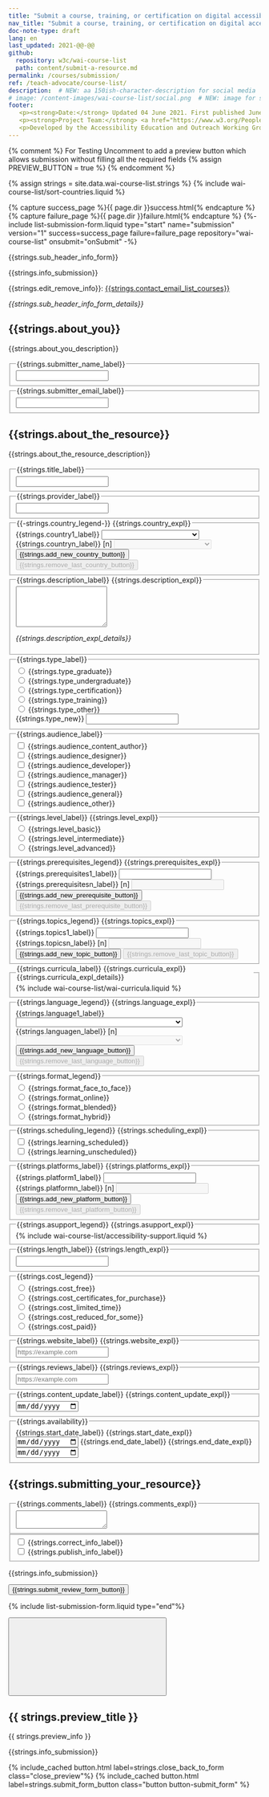 ```yaml
---
title: "Submit a course, training, or certification on digital accessibility"
nav_title: "Submit a course, training, or certification on digital accessibility"
doc-note-type: draft
lang: en   
last_updated: 2021-@@-@@
github:
  repository: w3c/wai-course-list
  path: content/submit-a-resource.md
permalink: /courses/submission/
ref: /teach-advocate/course-list/
description:  # NEW: aa 150ish-character-description for social media   # translate the description
# image: /content-images/wai-course-list/social.png  # NEW: image for social media (leave commented out if we don't have a specific one for this resource)
footer: 
   <p><strong>Date:</strong> Updated 04 June 2021. First published June 2022.</p>
   <p><strong>Project Team:</strong> <a href="https://www.w3.org/People/Brewer/">Judy Brewer</a>, Carlos Duarte, and Letícia Seixas Pereira. <strong>Contributors:</strong> <a href="https://www.w3.org/WAI/about/groups/eowg/participants/">EOWG Participants</a>.</p>
   <p>Developed by the Accessibility Education and Outreach Working Group (<a href="http://www.w3.org/WAI/EO/">EOWG</a>). Developed as part of the <a href="https://www.w3.org/WAI/about/projects/wai-coop/">WAI-CooP project</a>, co-funded by the European Commission.</p>
---
```

<!-- markdownlint-disable no-inline-html -->

{% comment %}
  For Testing
  Uncomment to add a preview button which allows submission without filling all the required fields
{% assign PREVIEW_BUTTON = true %}
{% endcomment %}

<div style="grid-column: 4 / span 4">

<style>
{% include wai-course-list/css/styles.css %}
main > header { grid-column: 4 / span 4; }
</style>

{% assign strings = site.data.wai-course-list.strings %}
{% include wai-course-list/sort-countries.liquid %}

<script>
  // TODO this may not be the best place for the handler
function onSubmit(e) {
  e.preventDefault();
  getPreviewSubmission();
};
</script>

{% capture success_page %}{{ page.dir }}success.html{% endcapture %}
{% capture failure_page %}{{ page.dir }}failure.html{% endcapture %}
{%- include list-submission-form.liquid type="start"
                                   name="submission"
                                   version="1"
                                   success=success_page
                                   failure=failure_page
                                   repository="wai-course-list"
                                   onsubmit="onSubmit" -%}

<!--<a href="../list">{{strings.back_to_list_link}}</a>-->

<p>{{strings.sub_header_info_form}}</p> 
<p>{{strings.info_submission}}</p>
<p>{{strings.edit_remove_info}}: <a href="mailto:group-wai-list-courses@w3.org?subject=Update%20course">{{strings.contact_email_list_courses}}</a></p>
<p><em>{{strings.sub_header_info_form_details}}</em></p> 


<h2 id="about_you">{{strings.about_you}}</h2>
<p>{{strings.about_you_description}}</p>

<fieldset class="field">
<legend id="label_submitter_name" class="label_input">{{strings.submitter_name_label}}</legend>
  <input type="text" id="submitter_name" aria-labelledby="label_submitter_name" name="submitter_name" required>
</fieldset>

<fieldset class="field">
<legend id="label_submitter_email" class="label_input">{{strings.submitter_email_label}}</legend>
    <input type="email" id="submitter_email" name="submitter_email" aria-labelledby="label_submitter_email" required>
</fieldset>


<h2 id="the_resource">{{strings.about_the_resource}}</h2>
<p>{{strings.about_the_resource_description}}</p>

<fieldset class="field">
  <legend id="label_title" class="label_input">{{strings.title_label}}</legend>
  <input type="text" id="title" name="title" aria-labelledby="label_title" required>
</fieldset>

<fieldset class="field">
  <legend id="label_provider" class="label_input">{{strings.provider_label}}</legend>
  <input type="text" id="provider" name="provider" aria-labelledby="label_provider" required>
</fieldset>

<fieldset class="field fieldset_select_text" id="country">
  <legend class="label_input">
    {{-strings.country_legend-}}
    <span class="expl">{{strings.country_expl}}</span>
  </legend>
  
  <div class="line">
    <label for="country1" class="label_input">{{strings.country1_label}}</label>
      <select name="country[]" id="country1" class="select_form" required>
        <option value=""></option>
        {% for country in orderedCountries %}
        <option value="{{ country[2] }}">{{ country[0] }} ({{country[1]}})</option>
        {% endfor %}
      </select>
  </div>
  <div class="proto">
    <label for="country_[n]" class="label_input">{{strings.countryn_label}} [n]</label>
    <select name="country[]" id="country_[n]" class="select_form input_hidden" disabled>
      <option value=""></option>
      {% for country in orderedCountries %}
      <option value="{{ country[3] }}">{{ country[0] }} ({{country[1]}})</option>
      {% endfor %}
    </select>
  </div>
  <button type="button" class="add_line button-small">{{strings.add_new_country_button}}</button>
  <button type="button" class="remove_line button-small" disabled>{{strings.remove_last_country_button}}</button>
</fieldset>

<fieldset class="field">
  <legend for="description" id="description_label" class="label_input">{{strings.description_label}}
    <span class="expl">{{strings.description_expl}}</span>
  </legend>
  <textarea id="description" name="description" maxlength="350" rows="5" aria-labelledby="description_label" aria-describedby="description_expl" required></textarea>
  <p id="description_expl"><em>{{strings.description_expl_details}}</em></p>
</fieldset>

<fieldset class="field fieldset_radio other_field" id="type">
  <legend class="label_input">{{strings.type_label}}</legend>
  <div class="radio-field">
    <input type="radio" name="type_resource" id="type_graduate" value="type_graduate" required>
    <label for="type_graduate">{{strings.type_graduate}}</label>
  </div>
  <div class="radio-field">
    <input type="radio" name="type_resource" id="type_undergraduate" value="type_undergraduate">
    <label for="type_undergraduate">{{strings.type_undergraduate}}</label>
  </div>
  <div class="radio-field">
    <input type="radio" name="type_resource" id="type_certification" value="type_certification">
    <label for="type_certification">{{strings.type_certification}}</label>
  </div>
  <div class="radio-field">
    <input type="radio" name="type_resource" id="type_training" value="type_training">
    <label for="type_training">{{strings.type_training}}</label>
  </div>
  <div class="radio-field">
    <input type="radio" name="type_resource" id="type_other" value="type_other" class="option_field_other">
    <label for="type_other">{{strings.type_other}}</label>
  </div>  
  <div class='hidden-element'>
    <label for="type_new" class="visuallyhidden">{{strings.type_new}}</label>
    <input type="text" id="type_new" name="type_resource_new" class="new-option-field">
  </div>
</fieldset>

<fieldset class="field fieldset_check" id="audience">
  <legend class="label_input">{{strings.audience_label}}</legend>
  <div class="radio-field">
    <input type="checkbox" name="audience[]" id="audience_content_author" value="audience_content_author" group="audience" required>
    <label for="audience_content_author">{{strings.audience_content_author}}</label>
  </div>
  <div class="radio-field">
    <input type="checkbox" name="audience[]" id="audience_designer" value="audience_designer" group="audience">
     <label for="audience_designer">{{strings.audience_designer}}</label>
  </div>
  <div class="radio-field">
    <input type="checkbox" name="audience[]" id="audience_developer" value="audience_developer" group="audience">
    <label for="audience_developer">{{strings.audience_developer}}</label>
  </div>
  <div class="radio-field">
    <input type="checkbox" name="audience[]" id="audience_manager" value="audience_manager" group="audience">
    <label for="audience_manager">{{strings.audience_manager}}</label>
  </div>
  <div class="radio-field">
    <input type="checkbox" name="audience[]" id="audience_tester" value="audience_tester" group="audience">
    <label for="audience_tester">{{strings.audience_tester}}</label>
  </div>
  <div class="radio-field">
    <input type="checkbox" name="audience[]" id="audience_general" value="audience_general" group="audience">
    <label for="audience_general">{{strings.audience_general}}</label>
  </div>  
  <div class="radio-field">
    <input type="checkbox" name="audience[]" id="audience_other" value="audience_other" group="audience">
    <label for="audience_other">{{strings.audience_other}}</label>
  </div>
</fieldset>

 <fieldset class="field fieldset_radio" id="level">
  <legend class="label_input">{{strings.level_label}}
    <span class="expl">{{strings.level_expl}}</span>
  </legend>
  <div class="radio-field">
    <input type="radio" name="level" id="level_basic" value="level_basic">
    <label for="level_basic">{{strings.level_basic}}</label>
  </div>
  <div class="radio-field">
    <input type="radio" name="level" id="level_intermediate" value="level_intermediate">
    <label for="level_intermediate">{{strings.level_intermediate}}</label>
  </div>
  <div class="radio-field">
    <input type="radio" name="level" id="level_advanced" value="level_advanced">
    <label for="level_advanced">{{strings.level_advanced}}</label>
  </div>
</fieldset>

<fieldset class="field fieldset_text" id="prerequisites">
  <legend class="label_input">{{strings.prerequisites_legend}}
    <span class="expl">{{strings.prerequisites_expl}}</span>
  </legend>
  <div class="line">
    <label for="prerequisites_1" class="label_input">{{strings.prerequisites1_label}}</label>
    <input type="text" id="prerequisites_1" name="prerequisites">
  </div>
  <div class="proto">
    <label for="prerequisites_[n]" class="label_input">{{strings.prerequisitesn_label}} [n]</label>
    <input type="text" id="prerequisites_[n]" name="prerequisites" class="input_hidden" disabled />
  </div>
  <button type="button" class="add_line button-small">{{strings.add_new_prerequisite_button}}</button>
  <button type="button" class="remove_line button-small" disabled>{{strings.remove_last_prerequisite_button}}</button>
</fieldset>

<fieldset class="field fieldset_text" id="topics">
  <legend class="label_input">{{strings.topics_legend}}
    <span class="expl">{{strings.topics_expl}}</span>
  </legend>
  <div class="line">
    <label for="topics_1" class="label_input">{{strings.topics1_label}}</label>
    <input type="text" id="topics_1" name="topics" required>
  </div>
  <div class="proto">
    <label for="topics_[n]" class="label_input">{{strings.topicsn_label}} [n]</label>
    <input type="text" id="topics_[n]" name="topics" class="input_hidden" disabled/>
  </div>
  <button type="button" class="add_line button-small">{{strings.add_new_topic_button}}</button>
  <button type="button" class="remove_line button-small" disabled>{{strings.remove_last_topic_button}}</button>
</fieldset>

<fieldset class="field fieldset_check_title" id="curricula">
  <legend class="label_input">{{strings.curricula_label}}
    <span class="expl">{{strings.curricula_expl}}</span>
    <span class="expl">{{strings.curricula_expl_details}}</span>
  </legend>
    {% include wai-course-list/wai-curricula.liquid %}
</fieldset>

<fieldset class="field fieldset_select_text" id="language">
  <legend class="label_input">{{strings.language_legend}}
    <span class="expl">{{strings.language_expl}}</span>
  </legend>
  <div class="line">
    <label for="language_1" class="label_input">{{strings.language1_label}}</label>
    <select name="language[]" id="language_1" class="select_form" required> 
      <option value=""></option>
      {% for language in site.data.lang %}
      <option value="{{ language[0] }}">{{ language[1].name }} ({{language[1].nativeName }})</option>
      {% endfor %}
    </select>
  </div>
  <div class="proto">
    <label for="language_[n]" class="label_input">{{strings.languagen_label}} [n]</label>
    <select name="language[]" id="language_[n]" class="select_form input_hidden" disabled> 
      <option value=""></option>
      {% for language in site.data.lang %}
      <option value="{{ language[0] }}">{{ language[1].name }} ({{language[1].nativeName }})</option>
      {% endfor %}
    </select>
  </div>
  <button type="button" class="add_line button-small">{{strings.add_new_language_button}}</button>
  <button type="button" class="remove_line button-small" disabled>{{strings.remove_last_language_button}}</button>
</fieldset>

<fieldset class="field fieldset_radio" id="format">
  <legend class="label_input">{{strings.format_legend}}</legend>
  <div class="radio-field">
    <input type="radio" name="format" id="format_face_to_face" value="format_face_to_face">
    <label for="format_face_to_face">{{strings.format_face_to_face}}</label>
  </div>
  <div class="radio-field">
    <input type="radio" name="format" id="format_online"  value="format_online">
    <label for="format_online">{{strings.format_online}}</label>
  </div>
  <div class="radio-field">
    <input type="radio" name="format" id="format_blended" value="format_blended">
    <label for="format_blended">{{strings.format_blended}}</label>
  </div>
  <div class="radio-field">
    <input type="radio" name="format" id="format_hybrid" value="format_hybrid">
    <label for="format_hybrid">{{strings.format_hybrid}}</label>
  </div>      
</fieldset>

<fieldset class="field fieldset_check" id="learning">
  <legend class="label_input">{{strings.scheduling_legend}}
    <span class="expl">{{strings.scheduling_expl}}</span>
  </legend>
  <div class="radio-field">
    <input type="checkbox" id="learning_scheduled" name="learning[]" value="learning_scheduled" group="learning" required>
    <label for="learning_scheduled">{{strings.learning_scheduled}}</label>
  </div>
  <div class="radio-field">
    <input type="checkbox" id="learning_unscheduled" name="learning[]" value="learning_unscheduled" group="learning">
    <label for="learning_unscheduled">{{strings.learning_unscheduled}}</label>
  </div>
</fieldset>

<fieldset class="field fieldset_text">
  <legend id="platforms_label" class="label_input">{{strings.platforms_label}}
    <span class="expl">{{strings.platforms_expl}}</span>
  </legend>
  <div class="line">
    <label for="platform_1" class="label_input">{{strings.platform1_label}}</label>
    <input type="text" id="platform_1" name="platforms">
  </div>
  <div class="proto">
    <label for="platform_[n]" class="label_input">{{strings.platformn_label}} [n]</label>
    <input type="text" id="platform_[n]" name="platforms" class="input_hidden" disabled/>
  </div>
  <button type="button" class="add_line button-small">{{strings.add_new_platform_button}}</button>
  <button type="button" class="remove_line button-small" disabled>{{strings.remove_last_platform_button}}</button>
</fieldset>


<fieldset class="field fieldset_check" id="accessibility-support">
  <legend class="label_input">{{strings.asupport_legend}}
    <span class="expl">{{strings.asupport_expl}}</span>
  </legend>
  {% include wai-course-list/accessibility-support.liquid %}
</fieldset>

<fieldset class="field">
  <legend id="length_label" class="label_input">{{strings.length_label}}
    <span class="expl">{{strings.length_expl}}</span>
  </legend>
  <input type="text" id="length" aria-labelledby="length_label" name="length">
</fieldset>

<fieldset class="field fieldset_radio" id="cost">
  <legend class="label_input">{{strings.cost_legend}}</legend>
  <div class="radio-field">
    <input type="radio" name="cost" id="cost_free" value="cost_free" required>
    <label for="cost_free">{{strings.cost_free}}</label>
  </div> 
  <div class="radio-field">
    <input type="radio" name="cost" id="cost_certificates_for_purchase" value="cost_certificates_for_purchase">
    <label for="cost_certificates_for_purchase">{{strings.cost_certificates_for_purchase}}</label>
  </div>
  <div class="radio-field">
    <input type="radio" name="cost" id="cost_limited_time" valye="cost_limited_time">
    <label for="cost_limited_time">{{strings.cost_limited_time}}</label>
  </div>
  <div class="radio-field">
    <input type="radio" name="cost" id="cost_reduced_for_some"  value="cost_reduced_for_some">
    <label for="cost_reduced_for_some">{{strings.cost_reduced_for_some}}</label>
  </div>
  <div class="radio-field">
    <input type="radio" name="cost" id="cost_paid" value="cost_paid">
    <label for="cost_paid">{{strings.cost_paid}}</label>
  </div>  
</fieldset>

<fieldset class="field">
  <legend id="website_label" class="label_input">{{strings.website_label}}
    <span class="expl">{{strings.website_expl}}</span>
  </legend>
  <input type="url" name="website" id="website" aria-labelledby="website_label" placeholder="https://example.com" required>
</fieldset>

<fieldset class="field">
  <legend id="reviews_label" class="label_input">{{strings.reviews_label}}
    <span class="expl">{{strings.reviews_expl}}</span>
  </legend>
  <input type="url" name="reviews" id="reviews" aria-labelledby="reviews_label" placeholder="https://example.com">
</fieldset>

<fieldset class="field">
  <legend id="content_update_label" class="label_input">{{strings.content_update_label}}
    <span class="expl">{{strings.content_update_expl}}</span>
  </legend>
  <input type="date" name="content_update" id="content_update" aria-labelledby="content_update_label" required>
</fieldset>

<fieldset class="field" id="availability">
  <legend class="label_input">{{strings.availability}}</legend>
  <label for="start_date" class="label_input">{{strings.start_date_label}}
    <span class="expl">{{strings.start_date_expl}}</span>
  </label>
  <input type="date" id="start_date" name="start_date" aria-label="{{strings.available_from_label}}" required>
  <label for="end_date" class="label_input">{{strings.end_date_label}}
    <span class="expl">{{strings.end_date_expl}}</span>
  </label> 
  <input type="date" id="end_date" name="end_date" aria-label="{{strings.available_until_label}}">
</fieldset>

<h2>{{strings.submitting_your_resource}}</h2>
<fieldset class="field">
  <legend id="comments_label" class="label_input">{{strings.comments_label}}
    <span class="expl">{{strings.comments_expl}}</span>
  </legend>
  <textarea id="comments" name="comments" aria-labelledby="comments_label"></textarea>
</fieldset>

<fieldset class="field">
  <div class="radio-field">  
    <input type="checkbox" id="check_correct_info" name="check_correct_info" required> 
    <label for="check_correct_info">{{strings.correct_info_label}}</label>
  </div>
  <div class="radio-field">  
    <input type="checkbox" id="check_publish_info" name="check_publish_info" required> 
    <label for="check_publish_info">{{strings.publish_info_label}}</label>
  </div>
</fieldset>

<p>{{strings.info_submission}}</p>

<div class="field">
  <button type="submit">{{strings.submit_review_form_button}}</button>
</div>

{% include list-submission-form.liquid type="end"%}

<script>
{% include wai-course-list/js/courses.js %}
{% include wai-course-list/js/preview.js %}

{% if PREVIEW_BUTTON %}
(function(){
  const button = document.createElement('button')
  button.innerText = 'Show Preview'
  button.addEventListener('click', e => {
      getPreviewSubmission();
  })
  const form = document.forms[0]
  form.insertBefore(button, form.firstChild)
})();
{% endif %}

</script>


<div id="preview-submission-overlay" role="dialog" aria-modal="true" aria-labelledby="preview_title">
<div class="overlay-content">
  <button class="button button-close_preview icon" title="{{strings.close_back_to_form}}"><span><svg focusable="false" aria-hidden="true" class="icon-ex-circle "><use xlink:href="/assets/images/icons.svg#icon-ex-circle"></use></svg> </span></button>
  <h2 id="preview_title">{{ strings.preview_title }}</h2>  
  <p>{{ strings.preview_info }}</p>
  <div class="details-preview box"></div>
  <p>{{strings.info_submission}}</p>
  {% include_cached button.html label=strings.close_back_to_form class="close_preview"%}
  {% include_cached button.html label=strings.submit_form_button class="button button-submit_form" %}
</div>
</div>
